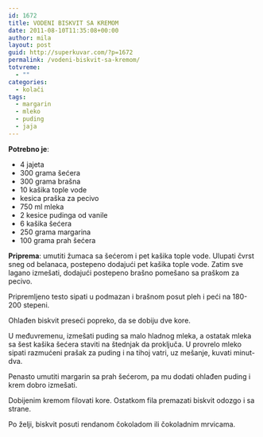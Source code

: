 ```yaml
---
id: 1672
title: VODENI BISKVIT SA KREMOM
date: 2011-08-10T11:35:08+00:00
author: mila
layout: post
guid: http://superkuvar.com/?p=1672
permalink: /vodeni-biskvit-sa-kremom/
totvreme:
  - ""
categories:
  - kolači
tags:
  - margarin
  - mleko
  - puding
  - jaja
---
```

**Potrebno je**:

  * 4 jajeta
  * 300 grama šećera
  * 300 grama brašna
  * 10 kašika tople vode
  * kesica praška za pecivo
  * 750 ml mleka
  * 2 kesice pudinga od vanile
  * 6 kašika šećera
  * 250 grama margarina
  * 100 grama prah šećera

**Priprema**: umutiti žumaca sa šećerom i pet kašika tople vode. Ulupati čvrst sneg od belanaca, postepeno dodajući pet kašika tople vode. Zatim sve lagano izmešati, dodajući postepeno brašno pomešano sa praškom za pecivo.

Pripremljeno testo sipati u podmazan i brašnom posut pleh i peći na 180-200 stepeni.

Ohlađen biskvit preseći popreko, da se dobiju dve kore.

U međuvremenu, izmešati puding sa malo hladnog mleka, a ostatak mleka sa šest kašika šećera staviti na štednjak da proključa. U provrelo mleko sipati razmućeni prašak za puding i na tihoj vatri, uz mešanje, kuvati minut-dva.

Penasto umutiti margarin sa prah šećerom, pa mu dodati ohlađen puding i krem dobro izmešati.

Dobijenim kremom filovati kore. Ostatkom fila premazati biskvit odozgo i sa strane.

Po želji, biskvit posuti rendanom čokoladom ili čokoladnim mrvicama.